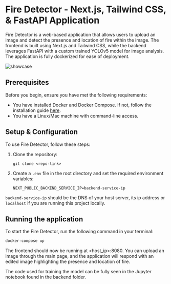 # Fire Detector - Next.js, Tailwind CSS, & FastAPI Application

Fire Detector is a web-based application that allows users to upload an image and detect the presence and location of fire within the image. The frontend is built using Next.js and Tailwind CSS, while the backend leverages FastAPI with a custom trained YOLOv5 model for image analysis. The application is fully dockerized for ease of deployment.


![showcase](https://i.imgur.com/KJfBtB1.png)


## Prerequisites

Before you begin, ensure you have met the following requirements:

* You have installed Docker and Docker Compose. If not, follow the installation guide [here](https://docs.docker.com/get-docker/).
* You have a Linux/Mac machine with command-line access.

## Setup & Configuration

To use Fire Detector, follow these steps:

1. Clone the repository:
    ```
    git clone <repo-link>
    ```

2. Create a `.env` file in the root directory and set the required environment variables:
    ```env
    NEXT_PUBLIC_BACKEND_SERVICE_IP=backend-service-ip
    ```

`backend-service-ip` should be the DNS of your host server, its ip address or `localhost` if you are running this project locally.

## Running the application

To start the Fire Detector, run the following command in your terminal:

```bash
docker-compose up
```

The frontend should now be running at <host_ip>:8080. You can upload an image through the main page, and the application will respond with an edited image highlighting the presence and location of fire.

The code used for training the model can be fully seen in the Jupyter notebook found in the backend folder.
